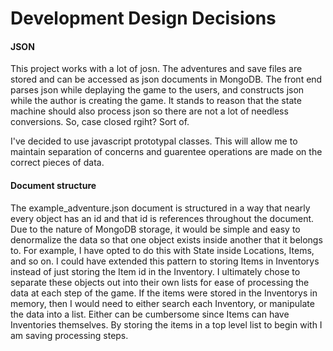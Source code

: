 # Development Design Decisions

#### JSON
This project works with a lot of josn. The adventures and save files are stored and can be accessed as json documents in MongoDB. The front end parses json while deplaying the game to the users, and constructs json while the author is creating the game. It stands to reason that the state machine should also process json so there are not a lot of needless conversions. So, case closed rgiht? Sort of.

I've decided to use javascript prototypal classes. This will allow me to maintain separation of concerns and guarentee operations are made on the correct pieces of data.

#### Document structure
The example_adventure.json document is structured in a way that nearly every object has an id and that id is references throughout the document. Due to the nature of MongoDB storage, it would be simple and easy to denormalize the data so that one object exists inside another that it belongs to. For example, I have opted to do this with State inside Locations, Items, and so on. I could have extended this pattern to storing Items in Inventorys instead of just storing the Item id in the Inventory. I ultimately chose to separate these objects out into their own lists for ease of processing the data at each step of the game. If the items were stored in the Inventorys in memory, then I would need to either search each Inventory, or manipulate the data into a list. Either can be cumbersome since Items can have Inventories themselves. By storing the items in a top level list to begin with I am saving processing steps.